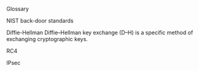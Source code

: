 Glossary

NIST back-door standards

Diffie-Hellman
Diffie–Hellman key exchange (D–H) is a specific method of exchanging cryptographic keys.

RC4

IPsec

